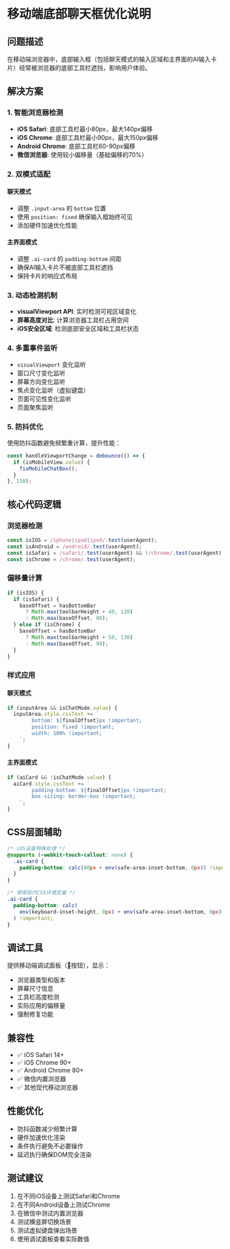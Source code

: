 # 移动端底部聊天框优化说明

## 问题描述

在移动端浏览器中，底部输入框（包括聊天模式的输入区域和主界面的AI输入卡片）经常被浏览器的底部工具栏遮挡，影响用户体验。

## 解决方案

### 1. 智能浏览器检测

- **iOS Safari**: 底部工具栏最小80px，最大140px偏移
- **iOS Chrome**: 底部工具栏最小90px，最大150px偏移
- **Android Chrome**: 底部工具栏60-90px偏移
- **微信浏览器**: 使用较小偏移量（基础偏移的70%）

### 2. 双模式适配

#### 聊天模式

- 调整 `.input-area` 的 `bottom` 位置
- 使用 `position: fixed` 确保输入框始终可见
- 添加硬件加速优化性能

#### 主界面模式

- 调整 `.ai-card` 的 `padding-bottom` 间距
- 确保AI输入卡片不被底部工具栏遮挡
- 保持卡片的响应式布局

### 3. 动态检测机制

- **visualViewport API**: 实时检测可视区域变化
- **屏幕高度对比**: 计算浏览器工具栏占用空间
- **iOS安全区域**: 检测底部安全区域和工具栏状态

### 4. 多重事件监听

- `visualViewport` 变化监听
- 窗口尺寸变化监听
- 屏幕方向变化监听
- 焦点变化监听（虚拟键盘）
- 页面可见性变化监听
- 页面聚焦监听

### 5. 防抖优化

使用防抖函数避免频繁重计算，提升性能：

```javascript
const handleViewportChange = debounce(() => {
  if (isMobileView.value) {
    fixMobileChatBox();
  }
}, 150);
```

## 核心代码逻辑

### 浏览器检测

```javascript
const isIOS = /iphone|ipad|ipod/.test(userAgent);
const isAndroid = /android/.test(userAgent);
const isSafari = /safari/.test(userAgent) && !/chrome/.test(userAgent);
const isChrome = /chrome/.test(userAgent);
```

### 偏移量计算

```javascript
if (isIOS) {
  if (isSafari) {
    baseOffset = hasBottomBar
      ? Math.max(toolbarHeight + 40, 120)
      : Math.max(baseOffset, 80);
  } else if (isChrome) {
    baseOffset = hasBottomBar
      ? Math.max(toolbarHeight + 50, 130)
      : Math.max(baseOffset, 90);
  }
}
```

### 样式应用

#### 聊天模式

```javascript
if (inputArea && isChatMode.value) {
  inputArea.style.cssText += `
        bottom: ${finalOffset}px !important;
        position: fixed !important;
        width: 100% !important;
    `;
}
```

#### 主界面模式

```javascript
if (aiCard && !isChatMode.value) {
  aiCard.style.cssText += `
        padding-bottom: ${finalOffset}px !important;
        box-sizing: border-box !important;
    `;
}
```

## CSS层面辅助

```css
/* iOS设备特殊处理 */
@supports (-webkit-touch-callout: none) {
  .ai-card {
    padding-bottom: calc(80px + env(safe-area-inset-bottom, 0px)) !important;
  }
}

/* 使用现代CSS环境变量 */
.ai-card {
  padding-bottom: calc(
    env(keyboard-inset-height, 0px) + env(safe-area-inset-bottom, 0px) + 20px
  ) !important;
}
```

## 调试工具

提供移动端调试面板（🐛按钮），显示：

- 浏览器类型和版本
- 屏幕尺寸信息
- 工具栏高度检测
- 实际应用的偏移量
- 强制修复功能

## 兼容性

- ✅ iOS Safari 14+
- ✅ iOS Chrome 90+
- ✅ Android Chrome 80+
- ✅ 微信内置浏览器
- ✅ 其他现代移动浏览器

## 性能优化

- 防抖函数减少频繁计算
- 硬件加速优化渲染
- 条件执行避免不必要操作
- 延迟执行确保DOM完全渲染

## 测试建议

1. 在不同iOS设备上测试Safari和Chrome
2. 在不同Android设备上测试Chrome
3. 在微信中测试内置浏览器
4. 测试横竖屏切换场景
5. 测试虚拟键盘弹出场景
6. 使用调试面板查看实际数值
